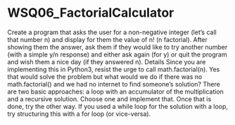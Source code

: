 # WSQ06_FactorialCalculator
Create a program that asks the user for a non-negative integer (let’s call that number n) and display for them the value of n! (n factorial).  After showing them the answer, ask them if they would like to try another number (with a simple y/n response) and either ask again (for y) or quit the program and wish them a nice day (if they answered n).  Details Since you are implementing this in Python3, resist the urge to call math.factorial(n). Yes that would solve the problem but what would we do if there was no math.factorial() and we had no internet to find someone’s solution?  There are two basic approaches: a loop with an accumulator of the multiplication and a recursive solution. Choose one and implement that. Once that is done, try the other way.  If you used a while loop for the solution with a loop, try structuring this with a for loop (or vice-versa).
